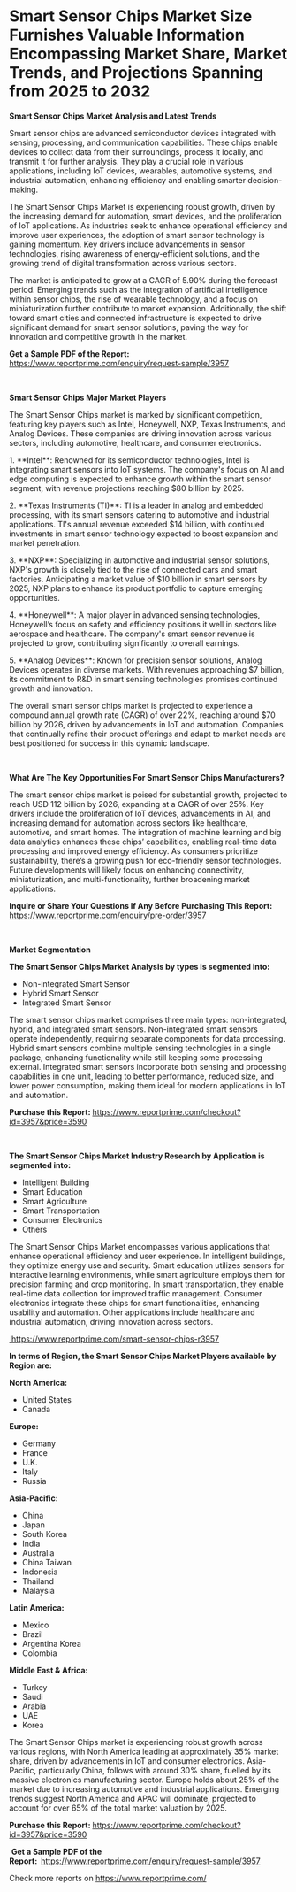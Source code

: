 <p><h1>Smart Sensor Chips Market Size Furnishes Valuable Information Encompassing Market Share, Market Trends, and Projections Spanning from 2025 to 2032</h1></p><p><strong>Smart Sensor Chips Market Analysis and Latest Trends</strong></p>
<p><p>Smart sensor chips are advanced semiconductor devices integrated with sensing, processing, and communication capabilities. These chips enable devices to collect data from their surroundings, process it locally, and transmit it for further analysis. They play a crucial role in various applications, including IoT devices, wearables, automotive systems, and industrial automation, enhancing efficiency and enabling smarter decision-making.</p><p>The Smart Sensor Chips Market is experiencing robust growth, driven by the increasing demand for automation, smart devices, and the proliferation of IoT applications. As industries seek to enhance operational efficiency and improve user experiences, the adoption of smart sensor technology is gaining momentum. Key drivers include advancements in sensor technologies, rising awareness of energy-efficient solutions, and the growing trend of digital transformation across various sectors.</p><p>The market is anticipated to grow at a CAGR of 5.90% during the forecast period. Emerging trends such as the integration of artificial intelligence within sensor chips, the rise of wearable technology, and a focus on miniaturization further contribute to market expansion. Additionally, the shift toward smart cities and connected infrastructure is expected to drive significant demand for smart sensor solutions, paving the way for innovation and competitive growth in the market.</p></p>
<p><strong>Get a Sample PDF of the Report:&nbsp;</strong> <a href="https://www.reportprime.com/enquiry/request-sample/3957?utm_campaign=2736&utm_medium=2&utm_source=Github&utm_content=ia&utm_term=18032025&utm_id=smart-sensor-chips">https://www.reportprime.com/enquiry/request-sample/3957</a></p>
<p>&nbsp;</p>
<p><strong>Smart Sensor Chips Major Market Players</strong></p>
<p><p>The Smart Sensor Chips market is marked by significant competition, featuring key players such as Intel, Honeywell, NXP, Texas Instruments, and Analog Devices. These companies are driving innovation across various sectors, including automotive, healthcare, and consumer electronics.</p><p>1. **Intel**: Renowned for its semiconductor technologies, Intel is integrating smart sensors into IoT systems. The company's focus on AI and edge computing is expected to enhance growth within the smart sensor segment, with revenue projections reaching $80 billion by 2025.</p><p>2. **Texas Instruments (TI)**: TI is a leader in analog and embedded processing, with its smart sensors catering to automotive and industrial applications. TI's annual revenue exceeded $14 billion, with continued investments in smart sensor technology expected to boost expansion and market penetration.</p><p>3. **NXP**: Specializing in automotive and industrial sensor solutions, NXP's growth is closely tied to the rise of connected cars and smart factories. Anticipating a market value of $10 billion in smart sensors by 2025, NXP plans to enhance its product portfolio to capture emerging opportunities.</p><p>4. **Honeywell**: A major player in advanced sensing technologies, Honeywell’s focus on safety and efficiency positions it well in sectors like aerospace and healthcare. The company's smart sensor revenue is projected to grow, contributing significantly to overall earnings.</p><p>5. **Analog Devices**: Known for precision sensor solutions, Analog Devices operates in diverse markets. With revenues approaching $7 billion, its commitment to R&D in smart sensing technologies promises continued growth and innovation.</p><p>The overall smart sensor chips market is projected to experience a compound annual growth rate (CAGR) of over 22%, reaching around $70 billion by 2026, driven by advancements in IoT and automation. Companies that continually refine their product offerings and adapt to market needs are best positioned for success in this dynamic landscape.</p></p>
<p>&nbsp;</p>
<p><strong>What Are The Key Opportunities For Smart Sensor Chips Manufacturers?</strong></p>
<p><p>The smart sensor chips market is poised for substantial growth, projected to reach USD 112 billion by 2026, expanding at a CAGR of over 25%. Key drivers include the proliferation of IoT devices, advancements in AI, and increasing demand for automation across sectors like healthcare, automotive, and smart homes. The integration of machine learning and big data analytics enhances these chips’ capabilities, enabling real-time data processing and improved energy efficiency. As consumers prioritize sustainability, there’s a growing push for eco-friendly sensor technologies. Future developments will likely focus on enhancing connectivity, miniaturization, and multi-functionality, further broadening market applications.</p></p>
<p><strong>Inquire or Share Your Questions If Any Before Purchasing This Report:</strong> <a href="https://www.reportprime.com/enquiry/pre-order/3957?utm_campaign=2736&utm_medium=2&utm_source=Github&utm_content=ia&utm_term=18032025&utm_id=smart-sensor-chips">https://www.reportprime.com/enquiry/pre-order/3957</a></p>
<p>&nbsp;</p>
<p><strong>Market Segmentation</strong></p>
<p><strong>The Smart Sensor Chips Market Analysis by types is segmented into:</strong></p>
<p><ul><li>Non-integrated Smart Sensor</li><li>Hybrid Smart Sensor</li><li>Integrated Smart Sensor</li></ul></p>
<p><p>The smart sensor chips market comprises three main types: non-integrated, hybrid, and integrated smart sensors. Non-integrated smart sensors operate independently, requiring separate components for data processing. Hybrid smart sensors combine multiple sensing technologies in a single package, enhancing functionality while still keeping some processing external. Integrated smart sensors incorporate both sensing and processing capabilities in one unit, leading to better performance, reduced size, and lower power consumption, making them ideal for modern applications in IoT and automation.</p></p>
<p><strong>Purchase this Report:&nbsp;</strong><a href="https://www.reportprime.com/checkout?id=3957&price=3590&utm_campaign=2736&utm_medium=2&utm_source=Github&utm_content=ia&utm_term=18032025&utm_id=smart-sensor-chips">https://www.reportprime.com/checkout?id=3957&price=3590</a></p>
<p>&nbsp;</p>
<p><strong>The Smart Sensor Chips Market Industry Research by Application is segmented into:</strong></p>
<p><ul><li>Intelligent Building</li><li>Smart Education</li><li>Smart Agriculture</li><li>Smart Transportation</li><li>Consumer Electronics</li><li>Others</li></ul></p>
<p><p>The Smart Sensor Chips Market encompasses various applications that enhance operational efficiency and user experience. In intelligent buildings, they optimize energy use and security. Smart education utilizes sensors for interactive learning environments, while smart agriculture employs them for precision farming and crop monitoring. In smart transportation, they enable real-time data collection for improved traffic management. Consumer electronics integrate these chips for smart functionalities, enhancing usability and automation. Other applications include healthcare and industrial automation, driving innovation across sectors.</p></p>
<p><a href="https://www.reportprime.com/smart-sensor-chips-r3957?utm_campaign=2736&utm_medium=2&utm_source=Github&utm_content=ia&utm_term=18032025&utm_id=smart-sensor-chips">&nbsp;https://www.reportprime.com/smart-sensor-chips-r3957</a></p>
<p><strong>In terms of Region, the Smart Sensor Chips Market Players available by Region are:</strong></p>
<p>
    <p> <strong> North America: </strong>
        <ul>
            <li>United States</li>
            <li>Canada</li>
        </ul>
        </p> 
    <p> <strong> Europe: </strong>
        <ul>
            <li>Germany</li>
            <li>France</li>
            <li>U.K.</li>
            <li>Italy</li>
            <li>Russia</li>
        </ul>
        </p> 
    <p> <strong> Asia-Pacific: </strong>
        <ul>
            <li>China</li>
            <li>Japan</li>
            <li>South Korea</li>
            <li>India</li>
            <li>Australia</li>
            <li>China Taiwan</li>
            <li>Indonesia</li>
            <li>Thailand</li>
            <li>Malaysia</li>
        </ul>
        </p> 
    <p> <strong> Latin America: </strong>
        <ul>
            <li>Mexico</li>
            <li>Brazil</li>
            <li>Argentina Korea</li>
            <li>Colombia</li>
        </ul>
        </p> 
    <p> <strong> Middle East & Africa: </strong>
        <ul>
            <li>Turkey</li>
            <li>Saudi</li>
            <li>Arabia</li>
            <li>UAE</li>
            <li>Korea</li>
        </ul>
    </p>
    </p>
<p><p>The Smart Sensor Chips market is experiencing robust growth across various regions, with North America leading at approximately 35% market share, driven by advancements in IoT and consumer electronics. Asia-Pacific, particularly China, follows with around 30% share, fuelled by its massive electronics manufacturing sector. Europe holds about 25% of the market due to increasing automotive and industrial applications. Emerging trends suggest North America and APAC will dominate, projected to account for over 65% of the total market valuation by 2025.</p></p>
<p><strong>Purchase this Report: </strong><a href="https://www.reportprime.com/checkout?id=3957&price=3590&utm_campaign=2736&utm_medium=2&utm_source=Github&utm_content=ia&utm_term=18032025&utm_id=smart-sensor-chips">https://www.reportprime.com/checkout?id=3957&price=3590</a></p>
<p>&nbsp;<strong>Get a Sample PDF of the Report:&nbsp;&nbsp;</strong><a href="https://www.reportprime.com/enquiry/request-sample/3957?utm_campaign=2736&utm_medium=2&utm_source=Github&utm_content=ia&utm_term=18032025&utm_id=smart-sensor-chips">https://www.reportprime.com/enquiry/request-sample/3957</a></p>
<p><strong></strong></p>
<p>Check more reports on <a href="https://www.reportprime.com/?utm_campaign=2736&utm_medium=2&utm_source=Github&utm_content=ia&utm_term=18032025&utm_id=smart-sensor-chips">https://www.reportprime.com/</a></p>